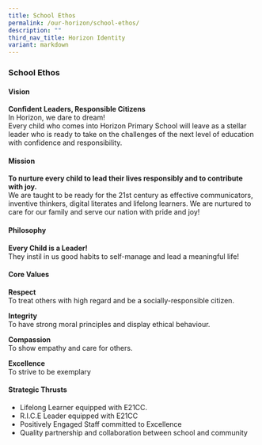 ```yaml
---
title: School Ethos
permalink: /our-horizon/school-ethos/
description: ""
third_nav_title: Horizon Identity
variant: markdown
---
```

### **School Ethos**
#### **Vision**
**Confident Leaders, Responsible Citizens**<br>
In Horizon, we dare to dream!&nbsp;<br>
Every child who comes into Horizon Primary School will leave as a stellar leader who is ready to take on the challenges of the next level of education with confidence and responsibility.

#### **Mission**
**To nurture every child to lead their lives responsibly and to contribute with joy.**<br>
We are taught to be ready for the 21st century as effective communicators, inventive thinkers, digital literates and lifelong learners. We are nurtured to care for our family and serve our nation with pride and joy!

#### **Philosophy**
**Every Child is a Leader!**<br>
They instil in us good habits to self-manage and lead a meaningful life!

#### **Core Values**
**Respect**<br>
To treat others with high regard and be a socially-responsible citizen. 

**Integrity**<br>
To have strong moral principles and display ethical behaviour. 

**Compassion**<br>
To show empathy and care for others. 

**Excellence**<br>
To strive to be exemplary

#### **Strategic Thrusts**
* Lifelong Learner equipped with E21CC.<br>
* R.I.C.E Leader equipped with E21CC<br>
* Positively Engaged Staff committed to Excellence 
* Quality partnership and collaboration between school and community

